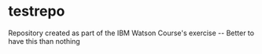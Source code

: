 # testrepo
Repository created as part of the IBM Watson Course's exercise
-- Better to have this than nothing
